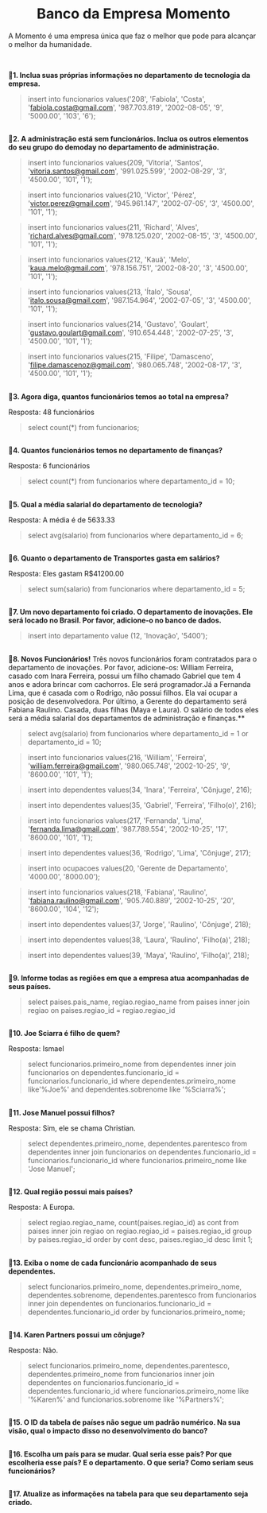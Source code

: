 <h1 align='center'>Banco da Empresa Momento</h1>
<p>
A Momento é uma empresa única que faz o melhor que pode para alcançar o melhor da humanidade. 
</p><br>


**🔹1. Inclua suas próprias informações no departamento de tecnologia da empresa.**

>insert into funcionarios values('208', 'Fabiola', 'Costa', 'fabiola.costa@gmail.com', '987.703.819', '2002-08-05', '9', '5000.00', '103', '6');


##

**🔹2. A administração está sem funcionários. Inclua os outros elementos do seu grupo do demoday no departamento de administração.**

>insert into funcionarios values(209, 'Vitoria', 'Santos', 'vitoria.santos@gmail.com', '991.025.599', '2002-08-29', '3', '4500.00', '101', '1');

>insert into funcionarios values(210, 'Victor', 'Pérez', 'victor.perez@gmail.com', '945.961.147', '2002-07-05', '3', '4500.00', '101', '1');

>insert into funcionarios values(211, 'Richard', 'Alves', 'richard.alves@gmail.com', '978.125.020', '2002-08-15', '3', '4500.00', '101', '1');

>insert into funcionarios values(212, 'Kauã', 'Melo', 'kaua.melo@gmail.com', '978.156.751', '2002-08-20', '3', '4500.00', '101', '1');

>insert into funcionarios values(213, 'Ítalo', 'Sousa', 'italo.sousa@gmail.com', '987.154.964', '2002-07-05', '3', '4500.00', '101', '1');

>insert into funcionarios values(214, 'Gustavo', 'Goulart', 'gustavo.goulart@gmail.com', '910.654.448', '2002-07-25', '3', '4500.00', '101', '1');

>insert into funcionarios values(215, 'Filipe', 'Damasceno', 'filipe.damascenoz@gmail.com', '980.065.748', '2002-08-17', '3', '4500.00', '101', '1');

##

**🔹3. Agora diga, quantos funcionários temos ao total na empresa?**

Resposta: 48 funcionários

>select count(*) from funcionarios;

##

**🔹4. Quantos funcionários temos no departamento de finanças?**

Resposta: 6 funcionários

>select count(*) from funcionarios where departamento_id = 10;

##

**🔹5. Qual a média salarial do departamento de tecnologia?**

Resposta: A média é de 5633.33

>select avg(salario) from funcionarios where departamento_id = 6;

##

**🔹6. Quanto o departamento de Transportes gasta em salários?**

Resposta: Eles gastam R$41200.00

>select sum(salario) from funcionarios where departamento_id = 5;

##

**🔹7. Um novo departamento foi criado. O departamento de inovações. Ele será locado no Brasil. Por favor, adicione-o no banco de dados.**

>insert into departamento value (12, 'Inovação', '5400'); 

##

**🔹8. Novos Funcionários!**
Três novos funcionários foram contratados para o departamento de inovações. Por favor, adicione-os: William Ferreira, casado com Inara Ferreira, possui um filho chamado Gabriel que tem 4 anos e adora brincar com cachorros. Ele será programador.Já a Fernanda Lima, que é casada com o Rodrigo, não possui filhos. Ela vai ocupar a posição de desenvolvedora.  Por último, a Gerente do departamento será Fabiana Raulino. Casada, duas filhas (Maya e Laura). 
O salário de todos eles será a média salarial dos departamentos de administração e finanças.**

>select avg(salario) from funcionarios where departamento_id = 1 or departamento_id = 10;

>insert into funcionarios values(216, 'William', 'Ferreira', 'william.ferreira@gmail.com', '980.065.748', '2002-10-25', '9', '8600.00', '101', '1');

>insert into dependentes values(34, 'Inara', 'Ferreira', 'Cônjuge', 216);

>insert into dependentes values(35, 'Gabriel', 'Ferreira', 'Filho(o)', 216);

>insert into funcionarios values(217, 'Fernanda', 'Lima', 'fernanda.lima@gmail.com', '987.789.554', '2002-10-25', '17', '8600.00', '101', '1');

>insert into dependentes values(36, 'Rodrigo', 'Lima', 'Cônjuge', 217);

>insert into ocupacoes values(20, 'Gerente de Departamento', '4000.00', '8000.00');

>insert into funcionarios values(218, 'Fabiana', 'Raulino', 'fabiana.raulino@gmail.com', '905.740.889', '2002-10-25', '20', '8600.00', '104', '12');

>insert into dependentes values(37, 'Jorge', 'Raulino', 'Cônjuge', 218);

>insert into dependentes values(38, 'Laura', 'Raulino', 'Filho(a)', 218);

>insert into dependentes values(39, 'Maya', 'Raulino', 'Filho(a)', 218);

##

**🔹9. Informe todas as regiões em que a empresa atua acompanhadas de seus países.**

>select paises.pais_name, regiao.regiao_name from paises 
inner join regiao
on paises.regiao_id = regiao.regiao_id

##

**🔹10. Joe Sciarra é filho de quem?**

Resposta: Ismael
>select funcionarios.primeiro_nome from dependentes inner join funcionarios on dependentes.funcionario_id = funcionarios.funcionario_id where dependentes.primeiro_nome like'%Joe%' and dependentes.sobrenome like '%Sciarra%';

##

**🔹11. Jose Manuel possui filhos?**

Resposta: Sim, ele se chama Christian.

>select dependentes.primeiro_nome, dependentes.parentesco from dependentes inner join funcionarios on dependentes.funcionario_id = funcionarios.funcionario_id where funcionarios.primeiro_nome like 'Jose Manuel';

##

**🔹12. Qual região possui mais países?**

Resposta: A Europa.

>select regiao.regiao_name, count(paises.regiao_id) as cont from paises inner join regiao on regiao.regiao_id = paises.regiao_id group by paises.regiao_id order by cont desc, paises.regiao_id desc limit 1;

##


**🔹13. Exiba o nome de cada funcionário acompanhado de seus dependentes.**

>select funcionarios.primeiro_nome, dependentes.primeiro_nome, dependentes.sobrenome, dependentes.parentesco from funcionarios inner join dependentes on funcionarios.funcionario_id = dependentes.funcionario_id order by funcionarios.primeiro_nome;

##

**🔹14. Karen Partners possui um cônjuge?**

Resposta: Não.

>select funcionarios.primeiro_nome, dependentes.parentesco, dependentes.primeiro_nome  from funcionarios inner join dependentes on funcionarios.funcionario_id = dependentes.funcionario_id where funcionarios.primeiro_nome like '%Karen%' and funcionarios.sobrenome like '%Partners%';

##

**🔹15. O ID da tabela de países não segue um padrão numérico. Na sua visão, qual o impacto disso no desenvolvimento do banco?**

##

**🔹16. Escolha um país para se mudar. Qual seria esse país? Por que escolheria esse país? E o departamento. O que seria? Como seriam seus funcionários?**

##

**🔹17. Atualize as informações na tabela para que seu departamento seja criado.**









